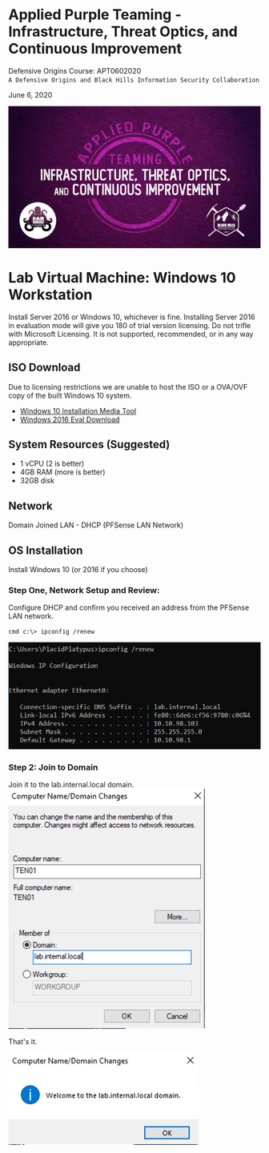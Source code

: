 # Applied Purple Teaming - Infrastructure, Threat Optics, and Continuous Improvement
Defensive Origins Course: APT0602020<br>
`A Defensive Origins and Black Hills Information Security Collaboration`

June 6, 2020

![](https://github.com/DefensiveOrigins/dolib-images/raw/master/doc/images/APT06202001/EZRMAZUXYAAj-JD.jpg)

[//]: # (TOC Begin)

[//]: # (TOC End)

# Lab Virtual Machine: Windows 10 Workstation
Install Server 2016 or Windows 10, whichever is fine. Installing Server 2016 in evaluation mode will give you 180 of trial version licensing. Do not trifle with Microsoft Licensing. It is not supported, recommended, or in any way appropriate.  

## ISO Download
Due to licensing restrictions we are unable to host the ISO or a OVA/OVF copy of the built Windows 10 system.  
* [Windows 10 Installation Media Tool][1]
* [Windows 2016 Eval Download][2]

## System Resources (Suggested)
* 1 vCPU (2 is better)
* 4GB RAM (more is better)
* 32GB disk

## Network 
Domain Joined
LAN - DHCP (PFSense LAN Network)

## OS Installation
Install Windows 10 (or 2016 if you choose)

### Step One, Network Setup and Review:
Configure DHCP and confirm you received an address from the PFSense LAN network.
```dos
cmd c:\> ipconfig /renew
```
![](images/3-Workstation1.png)

### Step 2: Join to Domain
Join it to the lab.internal.local domain. 
![](images/3-Workstation2.png)

That's it.

![](images/3-Workstation3.png)



  [1]: https://www.microsoft.com/en-us/software-download/windows10
  [2]: https://www.microsoft.com/en-us/evalcenter/evaluate-windows-server-2016?filetype=ISO
